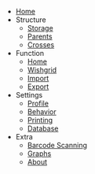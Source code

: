 * [Home](/)
* Structure
  * [Storage](storage.md)
  * [Parents](parents.md)
  * [Crosses](crosses.md)
* Function
  * [Home](home.md)
  * [Wishgrid](wishgrid.md)
  * [Import](import.md)
  * [Export](export.md)
* Settings
  * [Profile](settings/profile.md)
  * [Behavior](settings/behavior.md)
  * [Printing](settings/printing.md)
  * [Database](settings/database.md)
* Extra
  * [Barcode Scanning](barcode-scanning.md)
  * [Graphs](graphs.md)
  * [About](about.md)